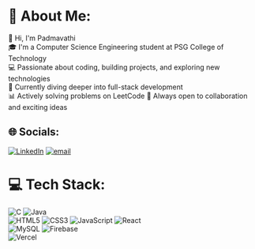 # 💫 About Me:
👋 Hi, I'm Padmavathi<br>🎓 I'm a Computer Science Engineering student at PSG College of Technology<br>💻 Passionate about coding, building projects, and exploring new technologies<br>🌱 Currently diving deeper into full-stack development<br>📊 Actively solving problems on LeetCode 🚀 Always open to collaboration and exciting ideas


## 🌐 Socials:
[![LinkedIn](https://img.shields.io/badge/LinkedIn-%230077B5.svg?logo=linkedin&logoColor=white)](https://www.linkedin.com/in/padmavathiii/) [![email](https://img.shields.io/badge/Email-D14836?logo=gmail&logoColor=white)](mailto:mspadmavathi2@gmail.com) 

# 💻 Tech Stack:
![C](https://img.shields.io/badge/c-%2300599C.svg?style=for-the-badge&logo=c&logoColor=white) 
![Java](https://img.shields.io/badge/java-%23ED8B00.svg?style=for-the-badge&logo=openjdk&logoColor=white) <br>
![HTML5](https://img.shields.io/badge/html5-%23E34F26.svg?style=for-the-badge&logo=html5&logoColor=white)
![CSS3](https://img.shields.io/badge/css3-%231572B6.svg?style=for-the-badge&logo=css3&logoColor=white) 
![JavaScript](https://img.shields.io/badge/javascript-%23323330.svg?style=for-the-badge&logo=javascript&logoColor=%23F7DF1E)
![React](https://img.shields.io/badge/react-%2320232a.svg?style=for-the-badge&logo=react&logoColor=%2361DAFB) <br>
![MySQL](https://img.shields.io/badge/mysql-4479A1.svg?style=for-the-badge&logo=mysql&logoColor=white) 
![Firebase](https://img.shields.io/badge/firebase-a08021?style=for-the-badge&logo=firebase&logoColor=ffcd34) <br>
![Vercel](https://img.shields.io/badge/vercel-%23000000.svg?style=for-the-badge&logo=vercel&logoColor=white) 

<!--
# 📊 GitHub Stats:
![](https://github-readme-stats.vercel.app/api?username=Padmavathii24&theme=calm&hide_border=false&include_all_commits=false&count_private=false)<br/>
![](https://nirzak-streak-stats.vercel.app/?user=Padmavathii24&theme=calm&hide_border=false)<br/>
![](https://github-readme-stats.vercel.app/api/top-langs/?username=Padmavathii24&theme=calm&hide_border=false&include_all_commits=false&count_private=false&layout=compact)

---
[![](https://visitcount.itsvg.in/api?id=Padmavathii24&icon=0&color=0)](https://visitcount.itsvg.in)

-->
